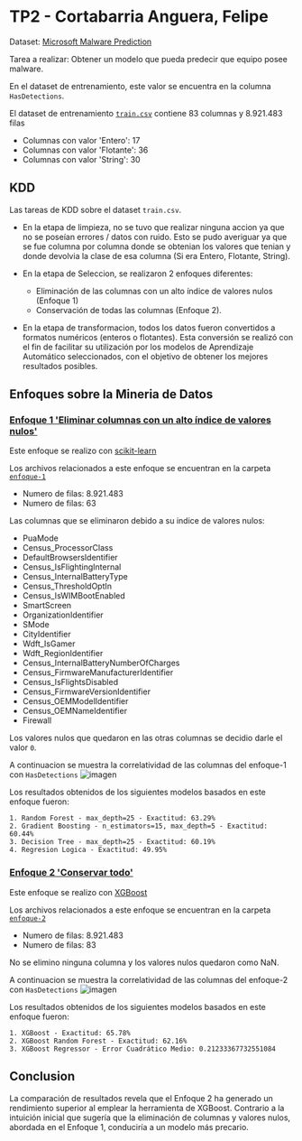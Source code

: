 # TP2 - Cortabarria Anguera, Felipe
Dataset: [Microsoft Malware Prediction](https://www.kaggle.com/competitions/microsoft-malware-prediction)

Tarea a realizar: Obtener un modelo que pueda predecir que equipo posee malware. 

En el dataset de entrenamiento, este valor se encuentra en la columna `HasDetections`.

El dataset de entrenamiento [`train.csv`](https://www.kaggle.com/competitions/microsoft-malware-prediction/data?select=test.csv) contiene 83 columnas y 8.921.483 filas
* Columnas con valor 'Entero': 17
* Columnas con valor 'Flotante': 36
* Columnas con valor 'String': 30


## KDD

Las tareas de KDD sobre el dataset `train.csv`.
* En la etapa de limpieza, no se tuvo que realizar ninguna accion ya que no se poseían errores / datos con ruido. Esto se pudo averiguar ya que se fue columna por columna donde se obtenian los valores que tenian y donde devolvia la clase de esa columna (Si era Entero, Flotante, String). 
* En la etapa de Seleccion, se realizaron 2 enfoques diferentes:
  * Eliminación de las columnas con un alto índice de valores nulos (Enfoque 1)
  * Conservación de todas las columnas (Enfoque 2).

* En la etapa de transformacion, todos los datos fueron convertidos a formatos numéricos (enteros o flotantes). Esta conversión se realizó con el fin de facilitar su utilización por los modelos de Aprendizaje Automático seleccionados, con el objetivo de obtener los mejores resultados posibles.

## Enfoques sobre la Mineria de Datos
### <ins>Enfoque 1 'Eliminar columnas con un alto índice de valores nulos'</ins>
Este enfoque se realizo con [scikit-learn](https://scikit-learn.org/stable/user_guide.html)

Los archivos relacionados a este enfoque se encuentran en la carpeta [`enfoque-1`](enfoque-1)
* Numero de filas: 8.921.483
* Numero de filas: 63

Las columnas que se eliminaron debido a su indice de valores nulos:
 * PuaMode
 * Census_ProcessorClass
 * DefaultBrowsersIdentifier
 * Census_IsFlightingInternal
 * Census_InternalBatteryType
 * Census_ThresholdOptIn
 * Census_IsWIMBootEnabled
 * SmartScreen
 * OrganizationIdentifier
 * SMode
 * CityIdentifier
 * Wdft_IsGamer
 * Wdft_RegionIdentifier
 * Census_InternalBatteryNumberOfCharges
 * Census_FirmwareManufacturerIdentifier
 * Census_IsFlightsDisabled
 * Census_FirmwareVersionIdentifier
 * Census_OEMModelIdentifier
 * Census_OEMNameIdentifier
 * Firewall
   
Los valores nulos que quedaron en las otras columnas se decidio darle el valor `0`.

A continuacion se muestra la correlatividad de las columnas del enfoque-1 con `HasDetections`
![imagen](https://github.com/Cortabarria/TP2/assets/131315165/53f1f72a-7a9b-44d0-b116-39f08e9e9cff)


Los resultados obtenidos de los siguientes modelos basados en este enfoque fueron:
```
1. Random Forest - max_depth=25 - Exactitud: 63.29%
2. Gradient Boosting - n_estimators=15, max_depth=5 - Exactitud: 60.44%
3. Decision Tree - max_depth=25 - Exactitud: 60.19%
4. Regresion Logica - Exactitud: 49.95%
```

### <ins>Enfoque 2 'Conservar todo'</ins>
Este enfoque se realizo con [XGBoost](https://xgboost.readthedocs.io/en/stable/get_started.html)

Los archivos relacionados a este enfoque se encuentran en la carpeta [`enfoque-2`](enfoque-2)
* Numero de filas: 8.921.483
* Numero de filas: 83

No se elimino ninguna columna y los valores nulos quedaron como NaN.

A continuacion se muestra la correlatividad de las columnas del enfoque-2 con `HasDetections`
![imagen](https://github.com/Cortabarria/TP2/assets/131315165/fbeda6ea-f252-473e-ad05-2c1e5fcdac99)


Los resultados obtenidos de los siguientes modelos basados en este enfoque fueron:
```
1. XGBoost - Exactitud: 65.78%
2. XGBoost Random Forest - Exactitud: 62.16%
3. XGBoost Regressor - Error Cuadrático Medio: 0.21233367732551084
```
## Conclusion
La comparación de resultados revela que el Enfoque 2 ha generado un rendimiento superior al emplear la herramienta de XGBoost. Contrario a la intuición inicial que sugería que la eliminación de columnas y valores nulos, abordada en el Enfoque 1, conduciría a un modelo más precario.
